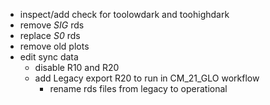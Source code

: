 
- inspect/add check for toolowdark and toohighdark
- remove _SIG_ rds
- replace _S0_ rds
- remove old plots
- edit sync data
  - disable R10 and R20
  - add Legacy export R20 to run in CM_21_GLO workflow
    - rename rds files from legacy to operational

